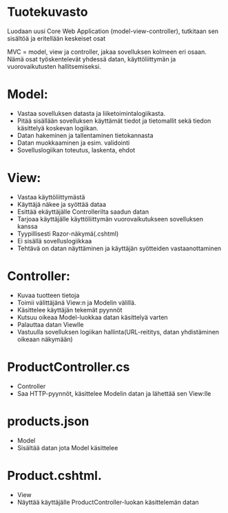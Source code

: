# Tuotekuvasto
Luodaan uusi Core Web Application (model-view-controller), tutkitaan sen sisältöä ja eritellään keskeiset osat

MVC = model, view ja controller, jakaa sovelluksen kolmeen eri osaan.
Nämä osat työskentelevät yhdessä datan, käyttöliittymän ja vuorovaikutusten hallitsemiseksi.

# Model: 
- Vastaa sovelluksen datasta ja liiketoimintalogiikasta.
- Pitää sisällään sovelluksen käyttämät tiedot ja tietomallit sekä tiedon käsittelyä koskevan logiikan.
- Datan hakeminen ja tallentaminen tietokannasta
- Datan muokkaaminen ja esim. validointi
- Sovelluslogiikan toteutus, laskenta, ehdot

# View:
- Vastaa käyttöliittymästä
- Käyttäjä näkee ja syöttää dataa
- Esittää ekäyttäjälle Controllerilta saadun datan
- Tarjoaa käyttäjälle käyttöliittymän vuorovaikutukseen sovelluksen kanssa
- Tyypillisesti Razor-näkymä(.cshtml)
- Ei sisällä sovelluslogiikkaa
- Tehtävä on datan näyttäminen ja käyttäjän syötteiden vastaanottaminen

# Controller: 
- Kuvaa tuotteen tietoja 
- Toimii välittäjänä View:n ja Modelin välillä.
- Käsittelee käyttäjän tekemät pyynnöt
- Kutsuu oikeaa Model-luokkaa datan käsittelyä varten
- Palauttaa datan Viewlle
- Vastuulla sovelluksen logiikan hallinta(URL-reititys, datan yhdistäminen oikeaan näkymään)

# ProductController.cs
- Controller
- Saa HTTP-pyynnöt, käsittelee Modelin datan ja lähettää sen View:lle

# products.json
- Model
- Sisältää datan jota Model käsittelee
  
# Product.cshtml.
- View
- Näyttää käyttäjälle ProductController-luokan käsittelemän datan

